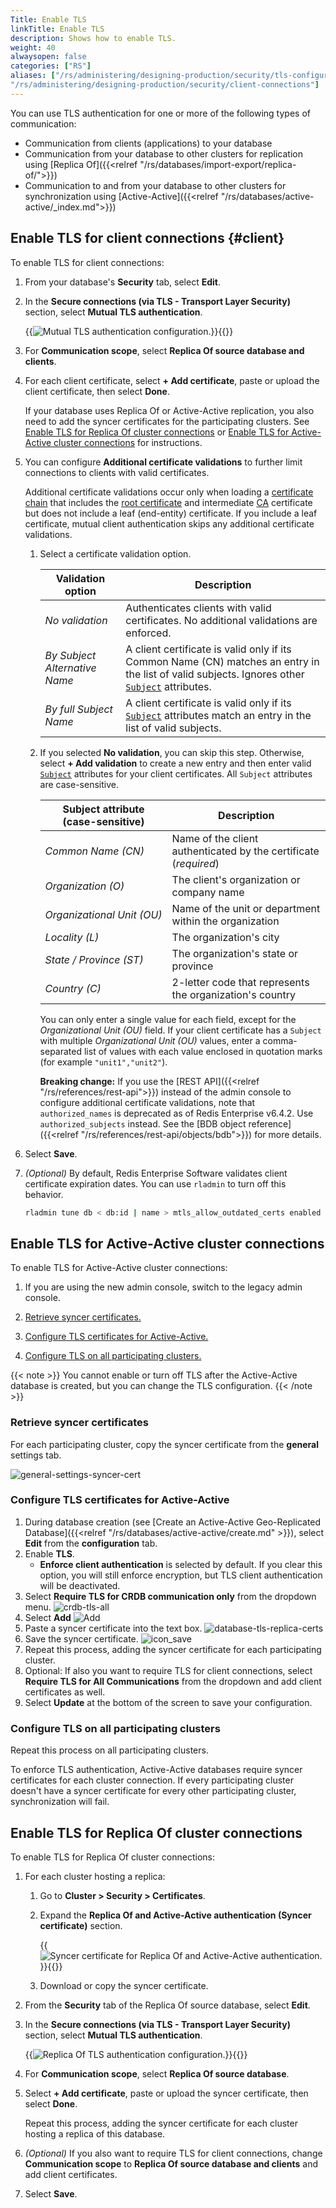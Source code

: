 ```yaml
---
Title: Enable TLS
linkTitle: Enable TLS
description: Shows how to enable TLS.
weight: 40
alwaysopen: false
categories: ["RS"]
aliases: ["/rs/administering/designing-production/security/tls-configuration", 
"/rs/administering/designing-production/security/client-connections"]
---
```


You can use TLS authentication for one or more of the following types of communication:

- Communication from clients (applications) to your database
- Communication from your database to other clusters for replication using [Replica Of]({{<relref "/rs/databases/import-export/replica-of/">}})
- Communication to and from your database to other clusters for synchronization using [Active-Active]({{<relref "/rs/databases/active-active/_index.md">}})

## Enable TLS for client connections {#client}

To enable TLS for client connections:

1. From your database's **Security** tab, select **Edit**.

1. In the **Secure connections (via TLS - Transport Layer Security)** section, select **Mutual TLS authentication**.

    {{<image filename="images/rs/screenshots/databases/security-mtls-clients.png"  alt="Mutual TLS authentication configuration.">}}{{</image>}}

1. For **Communication scope**, select **Replica Of source database and clients**.

1. For each client certificate, select **+ Add certificate**, paste or upload the client certificate, then select **Done**.

    If your database uses Replica Of or Active-Active replication, you also need to add the syncer certificates for the participating clusters. See [Enable TLS for Replica Of cluster connections](#enable-tls-for-replica-of-cluster-connections) or [Enable TLS for Active-Active cluster connections](#enable-tls-for-active-active-cluster-connections) for instructions.

1. You can configure **Additional certificate validations** to further limit connections to clients with valid certificates.

    Additional certificate validations occur only when loading a [certificate chain](https://en.wikipedia.org/wiki/Chain_of_trust#Computer_security) that includes the [root certificate](https://en.wikipedia.org/wiki/Root_certificate) and intermediate [CA](https://en.wikipedia.org/wiki/Certificate_authority) certificate but does not include a leaf (end-entity) certificate. If you include a leaf certificate, mutual client authentication skips any additional certificate validations.

    1. Select a certificate validation option.

        | Validation option | Description |
        |-------------------|-------------|
        | _No validation_ | Authenticates clients with valid certificates. No additional validations are enforced. |
        | _By Subject Alternative Name_ | A client certificate is valid only if its Common Name (CN) matches an entry in the list of valid subjects. Ignores other [`Subject`](https://datatracker.ietf.org/doc/html/rfc5280#section-4.1.2.6) attributes. |
        | _By full Subject Name_ | A client certificate is valid only if its [`Subject`](https://datatracker.ietf.org/doc/html/rfc5280#section-4.1.2.6) attributes match an entry in the list of valid subjects. |

    1. If you selected **No validation**, you can skip this step. Otherwise, select **+ Add validation** to create a new entry and then enter valid [`Subject`](https://datatracker.ietf.org/doc/html/rfc5280#section-4.1.2.6) attributes for your client certificates. All `Subject` attributes are case-sensitive.

        | Subject attribute<br />(case-sensitive) | Description |
        |-------------------|-------------|
        | _Common Name (CN)_ | Name of the client authenticated by the certificate (_required_) |
        | _Organization (O)_ | The client's organization or company name |
        | <nobr>_Organizational Unit (OU)_</nobr> | Name of the unit or department within the organization |
        | _Locality (L)_ | The organization's city |
        | _State / Province (ST)_ | The organization's state or province |
        | _Country (C)_ | 2-letter code that represents the organization's country |

        You can only enter a single value for each field, except for the _Organizational Unit (OU)_ field. If your client certificate has a `Subject` with multiple  _Organizational Unit (OU)_ values, enter a comma-separated list of values with each value enclosed in quotation marks (for example `"unit1","unit2"`).

        **Breaking change:** If you use the [REST API]({{<relref "/rs/references/rest-api">}}) instead of the admin console to configure additional certificate validations, note that `authorized_names` is deprecated as of Redis Enterprise v6.4.2. Use `authorized_subjects` instead. See the [BDB object reference]({{<relref "/rs/references/rest-api/objects/bdb">}}) for more details.

1. Select **Save**.

1. _(Optional)_ By default, Redis Enterprise Software validates client certificate expiration dates.  You can use `rladmin` to turn off this behavior.

    ```sh
    rladmin tune db < db:id | name > mtls_allow_outdated_certs enabled
    ```

## Enable TLS for Active-Active cluster connections

To enable TLS for Active-Active cluster connections:

1. If you are using the new admin console, switch to the legacy admin console.

1. [Retrieve syncer certificates.](#retrieve-syncer-certificates)

1. [Configure TLS certificates for Active-Active.](#configure-tls-certificates-for-active-active)

1. [Configure TLS on all participating clusters.](#configure-tls-on-all-participating-clusters)

{{< note >}}
You cannot enable or turn off TLS after the Active-Active database is created, but you can change the TLS configuration.
{{< /note >}}

### Retrieve syncer certificates

For each participating cluster, copy the syncer certificate from the **general** settings tab.

![general-settings-syncer-cert](/images/rs/general-settings-syncer-cert.png "general-settings-syncer-cert")

### Configure TLS certificates for Active-Active

1. During database creation (see [Create an Active-Active Geo-Replicated Database]({{<relref "/rs/databases/active-active/create.md" >}}), select **Edit** from the **configuration** tab.
1. Enable **TLS**.
    - **Enforce client authentication** is selected by default. If you clear this option, you will still enforce encryption, but TLS client authentication will be deactivated.
1. Select **Require TLS for CRDB communication only** from the dropdown menu.
    ![crdb-tls-all](/images/rs/crdb-tls-all.png "crdb-tls-all")
1. Select **Add** ![Add](/images/rs/icon_add.png#no-click "Add")
1. Paste a syncer certificate into the text box.
    ![database-tls-replica-certs](/images/rs/database-tls-replica-certs.png "Database TLS Configuration")
1. Save the syncer certificate. ![icon_save](/images/rs/icon_save.png#no-click "Save")
1. Repeat this process, adding the syncer certificate for each participating cluster.
1. Optional: If also you want to require TLS for client connections, select **Require TLS for All Communications** from the dropdown and add client certificates as well.
1. Select **Update** at the bottom of the screen to save your configuration.

### Configure TLS on all participating clusters

Repeat this process on all participating clusters.

To enforce TLS authentication, Active-Active databases require syncer certificates for each cluster connection. If every participating cluster doesn't have a syncer certificate for every other participating cluster, synchronization will fail.

## Enable TLS for Replica Of cluster connections

To enable TLS for Replica Of cluster connections:

1. For each cluster hosting a replica:

    1. Go to **Cluster > Security > Certificates**.

    1. Expand the **Replica Of and Active-Active authentication (Syncer certificate)** section.

        {{<image filename="images/rs/screenshots/cluster/security-syncer-cert.png"  alt="Syncer certificate for Replica Of and Active-Active authentication.">}}{{</image>}}
    
    1. Download or copy the syncer certificate.

1. From the **Security** tab of the Replica Of source database, select **Edit**.

1. In the **Secure connections (via TLS - Transport Layer Security)** section, select **Mutual TLS authentication**.

    {{<image filename="images/rs/screenshots/databases/security-tls-replica-of.png"  alt="Replica Of TLS authentication configuration.">}}{{</image>}}

1. For **Communication scope**, select **Replica Of source database**.

1. Select **+ Add certificate**, paste or upload the syncer certificate, then select **Done**.

    Repeat this process, adding the syncer certificate for each cluster hosting a replica of this database.

1. _(Optional)_ If you also want to require TLS for client connections, change **Communication scope** to **Replica Of source database and clients** and add client certificates.

1. Select **Save**.
